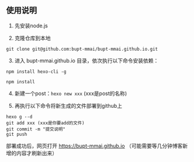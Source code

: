 ## 使用说明

1. 先安装node.js    

2. 克隆仓库到本地   

`git clone git@github.com:bupt-mmai/bupt-mmai.github.io.git`

3. 进入 bupt-mmai.github.io 目录，依次执行以下命令安装依赖：

`npm install hexo-cli -g`

`npm install`

4. 新建一个post：`hexo new xxx` (xxx是post的名称)

5. 再执行以下命令将新生成的文件部署到github上

```
hexo g --d
git add xxx (xxx是你要add的文件)
git commit -m "提交说明"
git push
```

部署成功后，网页打开 https://bupt-mmai.github.io （可能需要等几分钟博客新增的内容才刷新出来）